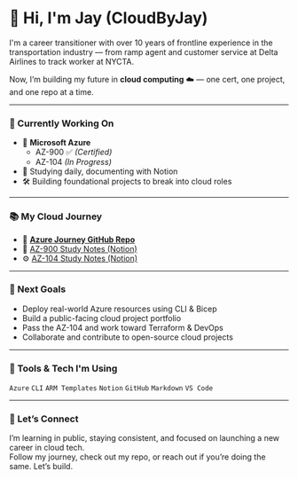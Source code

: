 # 👋 Hi, I'm Jay (CloudByJay)

I'm a career transitioner with over 10 years of frontline experience in the transportation industry — from ramp agent and customer service at Delta Airlines to track worker at NYCTA.

Now, I’m building my future in **cloud computing** ☁️ — one cert, one project, and one repo at a time.

---

### 🚀 Currently Working On
- 📘 **Microsoft Azure**  
  - AZ-900 ✅ *(Certified)*  
  - AZ-104 *(In Progress)*
- 🧠 Studying daily, documenting with Notion
- 🛠 Building foundational projects to break into cloud roles

---

### 📚 My Cloud Journey

- 🔗 [**Azure Journey GitHub Repo**](https://github.com/CloudByJay/azure-journey)
- 🧾 [AZ-900 Study Notes (Notion)](https://www.notion.so/Azure-Fundamentals-AZ-900-1d3cdd482df6805a97ddc9d8ed2a9a64)
- ⚙️ [AZ-104 Study Notes (Notion)](https://www.notion.so/Azure-Administrator-Associate-AZ-104-1d2cdd482df6802db50de9e9f2232d51)

---

### 🎯 Next Goals
- Deploy real-world Azure resources using CLI & Bicep
- Build a public-facing cloud project portfolio
- Pass the AZ-104 and work toward Terraform & DevOps
- Collaborate and contribute to open-source cloud projects

---

### 🧰 Tools & Tech I'm Using
`Azure` `CLI` `ARM Templates` `Notion` `GitHub` `Markdown` `VS Code`

---

### 🤝 Let’s Connect

I’m learning in public, staying consistent, and focused on launching a new career in cloud tech.  
Follow my journey, check out my repo, or reach out if you’re doing the same. Let’s build.

